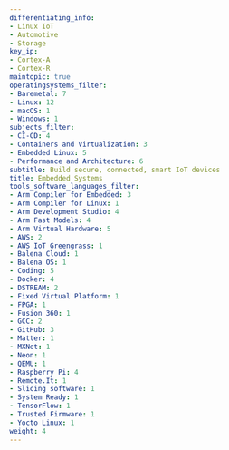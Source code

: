 ```yaml
---
differentiating_info:
- Linux IoT
- Automotive
- Storage
key_ip:
- Cortex-A
- Cortex-R
maintopic: true
operatingsystems_filter:
- Baremetal: 7
- Linux: 12
- macOS: 1
- Windows: 1
subjects_filter:
- CI-CD: 4
- Containers and Virtualization: 3
- Embedded Linux: 5
- Performance and Architecture: 6
subtitle: Build secure, connected, smart IoT devices
title: Embedded Systems
tools_software_languages_filter:
- Arm Compiler for Embedded: 3
- Arm Compiler for Linux: 1
- Arm Development Studio: 4
- Arm Fast Models: 4
- Arm Virtual Hardware: 5
- AWS: 2
- AWS IoT Greengrass: 1
- Balena Cloud: 1
- Balena OS: 1
- Coding: 5
- Docker: 4
- DSTREAM: 2
- Fixed Virtual Platform: 1
- FPGA: 1
- Fusion 360: 1
- GCC: 2
- GitHub: 3
- Matter: 1
- MXNet: 1
- Neon: 1
- QEMU: 1
- Raspberry Pi: 4
- Remote.It: 1
- Slicing software: 1
- System Ready: 1
- TensorFlow: 1
- Trusted Firmware: 1
- Yocto Linux: 1
weight: 4
---
```

